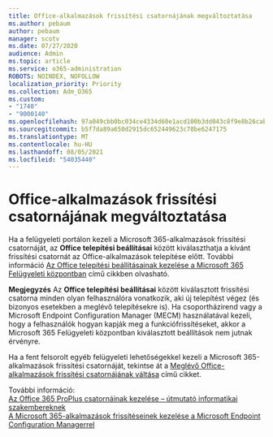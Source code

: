 ```yaml
---
title: Office-alkalmazások frissítési csatornájának megváltoztatása
ms.author: pebaum
author: pebaum
manager: scotv
ms.date: 07/27/2020
audience: Admin
ms.topic: article
ms.service: o365-administration
ROBOTS: NOINDEX, NOFOLLOW
localization_priority: Priority
ms.collection: Adm_O365
ms.custom:
- "1740"
- "9000140"
ms.openlocfilehash: 97a049cbb0bc034ce4334d60e1acd100b3dd043c8f9e8b26cab8580d88201516
ms.sourcegitcommit: b5f7da89a650d2915dc652449623c78be6247175
ms.translationtype: MT
ms.contentlocale: hu-HU
ms.lasthandoff: 08/05/2021
ms.locfileid: "54035440"
---
```

# <a name="change-update-channels-for-office-apps"></a>Office-alkalmazások frissítési csatornájának megváltoztatása

Ha a felügyeleti portálon kezeli a Microsoft 365-alkalmazások frissítési csatornáját, az **Office telepítési beállításai** között kiválaszthatja a kívánt frissítési csatornát az Office-alkalmazások telepítése előtt. További információ [Az Office telepítési beállításainak kezelése a Microsoft 365 Felügyeleti központban](https://docs.microsoft.com/deployoffice/manage-software-download-settings-office-365) című cikkben olvasható.

**Megjegyzés** Az **Office telepítési beállításai** között kiválasztott frissítési csatorna minden olyan felhasználóra vonatkozik, aki új telepítést végez (és bizonyos esetekben a meglévő telepítésekre is). Ha csoportházirend vagy a Microsoft Endpoint Configuration Manager (MECM) használatával kezeli, hogy a felhasználók hogyan kapják meg a funkciófrissítéseket, akkor a Microsoft 365 Felügyeleti központban kiválasztott beállítások nem jutnak érvényre.

Ha a fent felsorolt egyéb felügyeleti lehetőségekkel kezeli a Microsoft 365-alkalmazások frissítési csatornáját, tekintse át a [Meglévő Office-alkalmazások frissítési csatornájának váltása](https://support.microsoft.com/help/3185078/how-to-switch-from-semi-annual-channel-to-monthly-channel) című cikket.

További információ:  
[Az Office 365 ProPlus csatornáinak kezelése – útmutató informatikai szakembereknek](https://techcommunity.microsoft.com/t5/office-365-blog/how-to-manage-office-365-proplus-channels-for-it-pros/ba-p/795813)  
[A Microsoft 365-alkalmazások frissítéseinek kezelése a Microsoft Endpoint Configuration Managerrel](https://docs.microsoft.com/deployoffice/manage-microsoft-365-apps-updates-configuration-manager)
